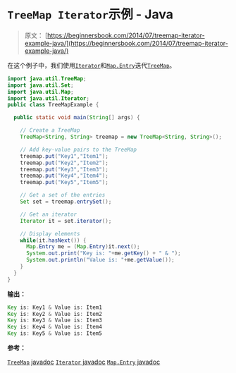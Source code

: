 # `TreeMap Iterator`示例 - Java

> 原文： [https://beginnersbook.com/2014/07/treemap-iterator-example-java/](https://beginnersbook.com/2014/07/treemap-iterator-example-java/)

在这个例子中，我们使用[`Iterator`](https://beginnersbook.com/2014/06/java-iterator-with-examples/)和[`Map.Entry`](https://beginnersbook.com/2014/06/map-entry-interface-in-java/)迭代[`TreeMap`](https://beginnersbook.com/2013/12/treemap-in-java-with-example/)。

```java
import java.util.TreeMap;
import java.util.Set;
import java.util.Map;
import java.util.Iterator;
public class TreeMapExample {

  public static void main(String[] args) {

    // Create a TreeMap
    TreeMap<String, String> treemap = new TreeMap<String, String>();

    // Add key-value pairs to the TreeMap
    treemap.put("Key1","Item1");
    treemap.put("Key2","Item2");
    treemap.put("Key3","Item3");
    treemap.put("Key4","Item4");
    treemap.put("Key5","Item5");

    // Get a set of the entries
    Set set = treemap.entrySet();

    // Get an iterator
    Iterator it = set.iterator();

    // Display elements
    while(it.hasNext()) {
      Map.Entry me = (Map.Entry)it.next();
      System.out.print("Key is: "+me.getKey() + " & ");
      System.out.println("Value is: "+me.getValue());
    } 
  }
}
```

**输出：**

```java
Key is: Key1 & Value is: Item1
Key is: Key2 & Value is: Item2
Key is: Key3 & Value is: Item3
Key is: Key4 & Value is: Item4
Key is: Key5 & Value is: Item5
```

**参考：**

[`TreeMap` javadoc](https://docs.oracle.com/javase/7/docs/api/java/util/TreeMap.html)
[`Iterator` javadoc](https://docs.oracle.com/javase/7/docs/api/java/util/Iterator.html)
[`Map.Entry` javadoc](https://docs.oracle.com/javase/7/docs/api/java/util/Map.Entry.html)